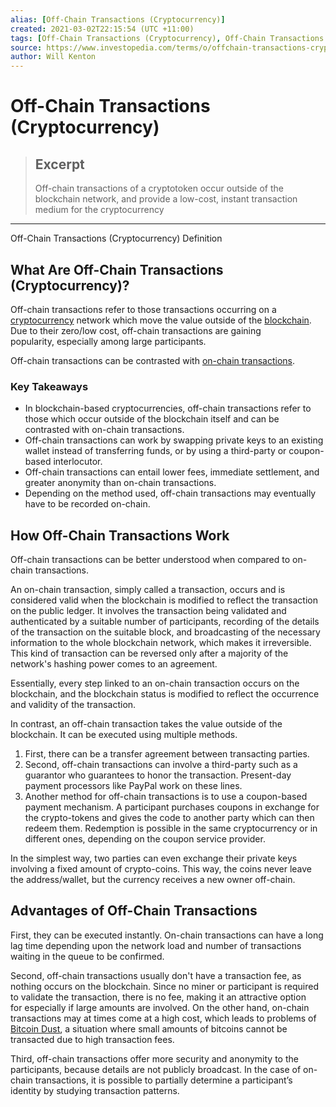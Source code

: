 ```yaml
---
alias: [Off-Chain Transactions (Cryptocurrency)]
created: 2021-03-02T22:15:54 (UTC +11:00)
tags: [Off-Chain Transactions (Cryptocurrency), Off-Chain Transactions (Cryptocurrency) Definition]
source: https://www.investopedia.com/terms/o/offchain-transactions-cryptocurrency.asp
author: Will Kenton
---
```


# Off-Chain Transactions (Cryptocurrency)

> ## Excerpt
> Off-chain transactions of a cryptotoken occur outside of the blockchain network, and provide a low-cost, instant transaction medium for the cryptocurrency

---

Off-Chain Transactions (Cryptocurrency) Definition
## What Are Off-Chain Transactions (Cryptocurrency)?

Off-chain transactions refer to those transactions occurring on a [cryptocurrency](https://www.investopedia.com/terms/c/cryptocurrency.asp) network which move the value outside of the [blockchain](https://www.investopedia.com/terms/b/blockchain.asp). Due to their zero/low cost, off-chain transactions are gaining popularity, especially among large participants.

Off-chain transactions can be contrasted with [on-chain transactions](https://www.investopedia.com/terms/c/chain-transactions-cryptocurrency.asp).

### Key Takeaways

-   In blockchain-based cryptocurrencies, off-chain transactions refer to those which occur outside of the blockchain itself and can be contrasted with on-chain transactions.
-   Off-chain transactions can work by swapping private keys to an existing wallet instead of transferring funds, or by using a third-party or coupon-based interlocutor.
-   Off-chain transactions can entail lower fees, immediate settlement, and greater anonymity than on-chain transactions.
-   Depending on the method used, off-chain transactions may eventually have to be recorded on-chain.

## How Off-Chain Transactions Work

Off-chain transactions can be better understood when compared to on-chain transactions.

An on-chain transaction, simply called a transaction, occurs and is considered valid when the blockchain is modified to reflect the transaction on the public ledger. It involves the transaction being validated and authenticated by a suitable number of participants, recording of the details of the transaction on the suitable block, and broadcasting of the necessary information to the whole blockchain network, which makes it irreversible. This kind of transaction can be reversed only after a majority of the network's hashing power comes to an agreement.

Essentially, every step linked to an on-chain transaction occurs on the blockchain, and the blockchain status is modified to reflect the occurrence and validity of the transaction.

In contrast, an off-chain transaction takes the value outside of the blockchain. It can be executed using multiple methods.

1.  First, there can be a transfer agreement between transacting parties.
2.  Second, off-chain transactions can involve a third-party such as a guarantor who guarantees to honor the transaction. Present-day payment processors like PayPal work on these lines.
3.  Another method for off-chain transactions is to use a coupon-based payment mechanism. A participant purchases coupons in exchange for the crypto-tokens and gives the code to another party which can then redeem them. Redemption is possible in the same cryptocurrency or in different ones, depending on the coupon service provider.

In the simplest way, two parties can even exchange their private keys involving a fixed amount of crypto-coins. This way, the coins never leave the address/wallet, but the currency receives a new owner off-chain.

## Advantages of Off-Chain Transactions

First, they can be executed instantly. On-chain transactions can have a long lag time depending upon the network load and number of transactions waiting in the queue to be confirmed.

Second, off-chain transactions usually don't have a transaction fee, as nothing occurs on the blockchain. Since no miner or participant is required to validate the transaction, there is no fee, making it an attractive option for especially if large amounts are involved. On the other hand, on-chain transactions may at times come at a high cost, which leads to problems of [Bitcoin Dust](https://www.investopedia.com/terms/b/bitcoin-dust.asp), a situation where small amounts of bitcoins cannot be transacted due to high transaction fees.

Third, off-chain transactions offer more security and anonymity to the participants, because details are not publicly broadcast. In the case of on-chain transactions, it is possible to partially determine a participant’s identity by studying transaction patterns.
